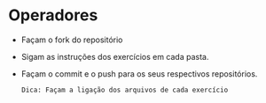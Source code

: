 # Operadores
- Façam o fork do repositório
- Sigam as instruções dos exercícios em cada pasta.
- Façam o commit e o push para os seus respectivos repositórios.

  ```Dica: Façam a ligação dos arquivos de cada exercício```
